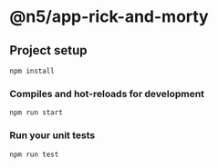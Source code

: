 # @n5/app-rick-and-morty

## Project setup

```
npm install
```

### Compiles and hot-reloads for development

```
npm run start
```

### Run your unit tests

```
npm run test
```
